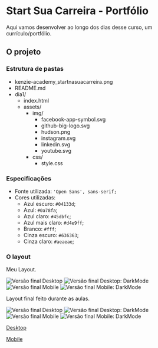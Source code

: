 # Start Sua Carreira - Portfólio

Aqui vamos desenvolver ao longo dos dias desse curso, um currículo/portfólio.

## O projeto

### Estrutura de pastas

- kenzie-academy_startnasuacarreira.png
- README.md
- dia1/
  - index.html
  - assets/
    - img/
      - facebook-app-symbol.svg
      - github-big-logo.svg
      - hudson.png
      - instagram.svg
      - linkedin.svg
      - youtube.svg
    - css/
      - style.css

### Especificações

- Fonte utilizada: `'Open Sans', sans-serif;`
- Cores utilizadas:
  - Azul escuro: `#04133d`;
  - Azul: `#0a78fa`;
  - Azul claro: `#45dbfc`;
  - Azul mais claro: `#d4e9ff`;
  - Branco: `#fff`;
  - Cinza escuro: `#636363`;
  - Cinza claro: `#aeaeae`;

### O layout

 Meu Layout.

![Versão final Desktop](https://github.com/diegosouz4/CARREIRA_DEV_kenzie/blob/main/Meu%20layout/Desktop.png)
![Versão final Desktop: DarkMode](https://github.com/diegosouz4/CARREIRA_DEV_kenzie/blob/main/Meu%20layout/Desktop%20darkmode.png)
![Versão final Mobile](https://github.com/diegosouz4/CARREIRA_DEV_kenzie/blob/main/Meu%20layout/Mobile.png)
![Versão final Mobile: DarkMode](https://github.com/diegosouz4/CARREIRA_DEV_kenzie/blob/main/Meu%20layout/Mobile%20darkmode.png)

Layout final feito durante as aulas.

![Versão final Desktop](https://github.com/diegosouz4/CARREIRA_DEV_kenzie/blob/main/Final%20aula/Desktop.png)
![Versão final Desktop: DarkMode](https://github.com/diegosouz4/CARREIRA_DEV_kenzie/blob/main/Final%20aula/Desktop%20Darkmode.png)
![Versão final Mobile](https://github.com/diegosouz4/CARREIRA_DEV_kenzie/blob/main/Final%20aula/Mobile.png)
![Versão final Mobile: DarkMode](https://github.com/diegosouz4/CARREIRA_DEV_kenzie/blob/main/Final%20aula/Mobile%20Darkmode.png)

[Desktop](./kenzie-academy_startnasuacarreira.png)

[Mobile](./kenzie-academy_startnasuacarreira-mobile.png)

